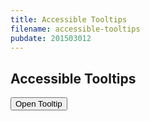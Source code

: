```yaml
---
title: Accessible Tooltips
filename: accessible-tooltips
pubdate: 201503012
---
```


<h2 data-page-title="Accessible Tooltips">Accessible Tooltips</h2>


<button data-opens-tooltip="test_tooltip" type="button" aria-labelledby="test_tooltip" role="tooltip">Open Tooltip</button>

